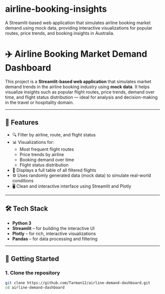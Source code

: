 # airline-booking-insights
A Streamlit-based web application that simulates airline booking market demand using mock data, providing interactive visualizations for popular routes, price trends, and booking insights in Australia.
# ✈️ Airline Booking Market Demand Dashboard

This project is a **Streamlit-based web application** that simulates market demand trends in the airline booking industry using **mock data**. It helps visualize insights such as popular flight routes, price trends, demand over time, and flight status distribution — ideal for analysis and decision-making in the travel or hospitality domain.

---

## 📌 Features

- 🔍 Filter by airline, route, and flight status
- 📊 Visualizations for:
  - Most frequent flight routes
  - Price trends by airline
  - Booking demand over time
  - Flight status distribution
- 💾 Displays a full table of all filtered flights
- ⚙️ Uses randomly generated data (mock data) to simulate real-world conditions
- 🖥️ Clean and interactive interface using Streamlit and Plotly

---

## 🛠️ Tech Stack

- **Python 3**
- **Streamlit** – for building the interactive UI
- **Plotly** – for rich, interactive visualizations
- **Pandas** – for data processing and filtering

---

## 🚀 Getting Started

### 1. Clone the repository

```bash
git clone https://github.com/Tarman12/airline-demand-dashboard.git
cd airline-demand-dashboard
